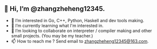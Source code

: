 ## 👋 Hi, I’m @zhangzheheng12345. 
- 👀 I’m interested in Go, C++, Python, Haskell and dev tools making. 
- 🌱 I’m currently learning what I'm interested in. 
- 💞️ I’m looking to collaborate on interpreter / compiler making and other small projects. (You may be my teacher.)  
- 📫 How to reach me ? Send email to zhangzheheng12345@163.com.  
